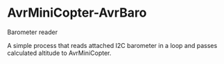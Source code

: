 # AvrMiniCopter-AvrBaro
Barometer reader

A simple process that reads attached I2C barometer in a loop and passes calculated altitude to AvrMiniCopter.
